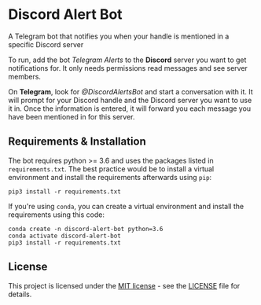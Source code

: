 # Discord Alert Bot
A Telegram bot that notifies you when your handle is mentioned in a specific Discord server

To run, add the bot _Telegram Alerts_ to the **Discord** server you want to get notifications for.
It only needs permissions read messages and see server members.

On **Telegram**, look for _@DiscordAlertsBot_ and start a conversation with it.
It will prompt for your Discord handle and the Discord server you want to use it in.
Once the information is entered, it will forward you each message you have been mentioned
in for this server.

## Requirements & Installation

The bot requires python >= 3.6 and uses the packages listed in `requirements.txt`.
The best practice would be to install a virtual environment and install the
requirements afterwards using `pip`:

```
pip3 install -r requirements.txt
```

If you're using `conda`, you can create a virtual environment and install the
requirements using this code:

```
conda create -n discord-alert-bot python=3.6
conda activate discord-alert-bot
pip3 install -r requirements.txt
```

## License

This project is licensed under the [MIT license](https://github.com/jediswaplabs/discord-alert-bot/blob/main/LICENSE) - see the [LICENSE](https://github.com/jediswaplabs/discord-alert-bot/blob/main/LICENSE) file for details.
